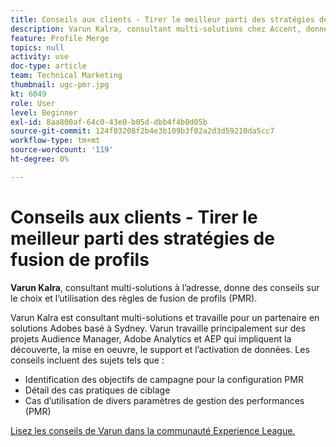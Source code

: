 ```yaml
---
title: Conseils aux clients - Tirer le meilleur parti des stratégies de fusion de profils
description: Varun Kalra, consultant multi-solutions chez Accent, donne des conseils sur le choix et l’utilisation des stratégies de fusion de profils (PMR).
feature: Profile Merge
topics: null
activity: use
doc-type: article
team: Technical Marketing
thumbnail: ugc-pmr.jpg
kt: 6049
role: User
level: Beginner
exl-id: 8aa800af-64c0-43e0-b05d-dbb4f4b0d05b
source-git-commit: 124f03208f2b4e3b109b3f02a2d3d59210da5cc7
workflow-type: tm+mt
source-wordcount: '119'
ht-degree: 0%

---
```


# Conseils aux clients - Tirer le meilleur parti des stratégies de fusion de profils

**Varun Kalra**, consultant multi-solutions à l’adresse **&#x200B;**, donne des conseils sur le choix et l’utilisation des règles de fusion de profils (PMR).

Varun Kalra est consultant multi-solutions et travaille pour un partenaire en solutions Adobes basé à Sydney. Varun travaille principalement sur des projets Audience Manager, Adobe Analytics et AEP qui impliquent la découverte, la mise en oeuvre, le support et l’activation de données. Les conseils incluent des sujets tels que :

* Identification des objectifs de campagne pour la configuration PMR
* Détail des cas pratiques de ciblage
* Cas d’utilisation de divers paramètres de gestion des performances (PMR)

[Lisez les conseils de Varun dans la communauté Experience League.](https://experienceleaguecommunities.adobe.com/t5/adobe-audience-manager-blogs/getting-the-most-out-of-profile-merge-rules-tips-tricks-and/ba-p/372248)

